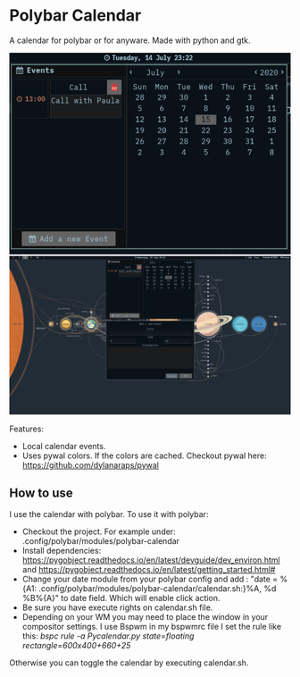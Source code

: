 # Polybar Calendar

A calendar for polybar or for anyware. Made with python and gtk.

![](ui/screen.png)
![](ui/screen2.png)

Features:

- Local calendar events.
- Uses pywal colors. If the colors are cached. Checkout pywal here: https://github.com/dylanaraps/pywal

## How to use

I use the calendar with polybar. To use it with polybar:

- Checkout the project. For example under: .config/polybar/modules/polybar-calendar
- Install dependencies: https://pygobject.readthedocs.io/en/latest/devguide/dev_environ.html and https://pygobject.readthedocs.io/en/latest/getting_started.html#
- Change your date module from your polybar config and add : "date = %{A1: .config/polybar/modules/polybar-calendar/calendar.sh:}%A, %d %B%{A}" to date field. Which will enable click action.
- Be sure you have execute rights on calendar.sh file.
- Depending on your WM you may need to place the window in your compositor settings. I use Bspwm in my bspwmrc file I set the rule like this: 
_bspc rule -a Pycalendar.py state=floating rectangle=600x400+660+25_

Otherwise you can toggle the calendar by executing calendar.sh. 